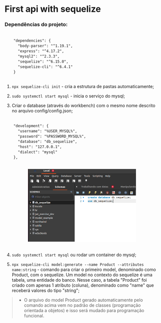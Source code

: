 # **First api with sequelize**

### **Dependências do projeto:**

<div style="margin-bottom: 10px" >
  <p>
    <code style="white-space: pre">
    "dependencies": {
      "body-parser": "^1.19.1",
      "express": "^4.17.2",
      "mysql2": "^2.3.3",
      "sequelize": "^6.15.0",
      "sequelize-cli": "^6.4.1"
    }
    </code>
  </p>
</div>

1. `npx sequelize-cli init` -  cria a estrutura de pastas automaticamente;

2. `sudo systemctl start mysql` - inicia o serviço do mysql;

3. Criar o database (através do workbench) com o mesmo nome descrito no arquivo config/config.json;

<div style="margin-bottom: 10px" >
  <p>
    <code style="white-space: pre">
    "development": {
      "username": "%USER_MYSQL%",
      "password": "%PASSWORD_MYSQL%",
      "database": "db_sequelize",
      "host": "127.0.0.1",
      "dialect": "mysql"
    },
    </code>
  </p>
</div>

<div align="center">
  <img width="70%" src="pictures/Screenshot from 2022-02-03 11-41-44.png">
</div>

</br>

4. `sudo systemctl start mysql` ou rodar um container do mysql;

5. `npx sequelize-cli model:generate --name Product --attributes name:string` - comando para criar o primeiro model, denominado como Product, com o sequelize. Um model no contexto do sequelize é uma tabela, uma entidade do banco. Nesse caso, a tabela "Product" foi criado com apenas 1 atributo (coluna), denominado como "name" que receberá valores do tipo "string";

> - O arquivo do model Product gerado automaticamente pelo comando acima vem no padrão de classes (programação orientada a objetos) e isso será mudado para programação funcional.

